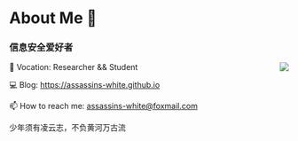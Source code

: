 # About Me 👋

### 信息安全爱好者

<img align="right" src="https://github-readme-stats.vercel.app/api?username=Assassins-white&count_private=true&show_icons=true&hide=prs&theme=radical" />

📖 Vocation: Researcher && Student

💻 Blog: https://assassins-white.github.io

📫 How to reach me: assassins-white@foxmail.com

少年须有凌云志，不负黄河万古流
